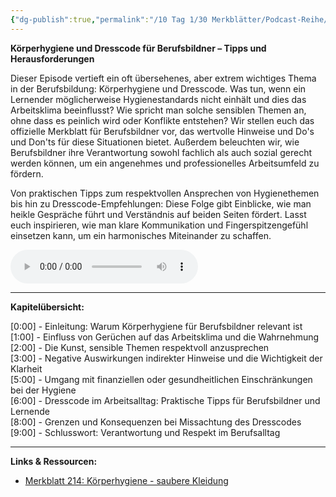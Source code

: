 ```yaml
---
{"dg-publish":true,"permalink":"/10 Tag 1/30 Merkblätter/Podcast-Reihe/Körperhygiene/"}
---
```


**Körperhygiene und Dresscode für Berufsbildner – Tipps und Herausforderungen**

Dieser Episode vertieft ein oft übersehenes, aber extrem wichtiges Thema in der Berufsbildung: Körperhygiene und Dresscode. Was tun, wenn ein Lernender möglicherweise Hygienestandards nicht einhält und dies das Arbeitsklima beeinflusst? Wie spricht man solche sensiblen Themen an, ohne dass es peinlich wird oder Konflikte entstehen? Wir stellen euch das offizielle Merkblatt für Berufsbildner vor, das wertvolle Hinweise und Do's und Don'ts für diese Situationen bietet. Außerdem beleuchten wir, wie Berufsbildner ihre Verantwortung sowohl fachlich als auch sozial gerecht werden können, um ein angenehmes und professionelles Arbeitsumfeld zu fördern.

Von praktischen Tipps zum respektvollen Ansprechen von Hygienethemen bis hin zu Dresscode-Empfehlungen: Diese Folge gibt Einblicke, wie man heikle Gespräche führt und Verständnis auf beiden Seiten fördert. Lasst euch inspirieren, wie man klare Kommunikation und Fingerspitzengefühl einsetzen kann, um ein harmonisches Miteinander zu schaffen.

<audio controls>
    <source src="https://raw.githubusercontent.com/bbk-bbw/audio/main/podcast/BBK_MB_Körperhygiene.mp3" type="audio/mpeg">
    Your browser does not support the audio element.
</audio>

---

**Kapitelübersicht:**

[0:00] - Einleitung: Warum Körperhygiene für Berufsbildner relevant ist  
[1:00] - Einfluss von Gerüchen auf das Arbeitsklima und die Wahrnehmung  
[2:00] - Die Kunst, sensible Themen respektvoll anzusprechen  
[3:00] - Negative Auswirkungen indirekter Hinweise und die Wichtigkeit der Klarheit  
[5:00] - Umgang mit finanziellen oder gesundheitlichen Einschränkungen bei der Hygiene  
[6:00] - Dresscode im Arbeitsalltag: Praktische Tipps für Berufsbildner und Lernende  
[8:00] - Grenzen und Konsequenzen bei Missachtung des Dresscodes  
[9:00] - Schlusswort: Verantwortung und Respekt im Berufsalltag

---

**Links & Ressourcen:**

- [Merkblatt 214: Körperhygiene - saubere Kleidung](https://www.berufsbildung.ch/de/dokumente/merkblatt-214-koerperhygiene-saubere-kleidung)
